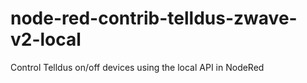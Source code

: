 # node-red-contrib-telldus-zwave-v2-local
Control Telldus on/off devices using the local API in NodeRed
